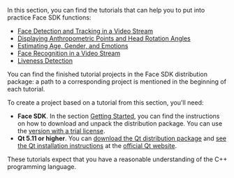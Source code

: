 In this section, you can find the tutorials that can help you to put into practice Face SDK functions:

* [Face Detection and Tracking in a Video Stream](face_detection_and_tracking_in_a_video_stream.md)
* [Displaying Anthropometric Points and Head Rotation Angles](displaying_anthropometric_points_and_angles.md)
* [Estimating Age, Gender, and Emotions](estimating_age_gender_and_emotions.md)
* [Face Recognition in a Video Stream](face_recognition_in_a_video_stream.md)
* [Liveness Detection](liveness_detection.md)

You can find the finished tutorial projects in the Face SDK distribution package: a path to a corresponding project is mentioned in the beginning of each tutorial. 

To create a project based on a tutorial from this section, you'll need: 

* **Face SDK**. In the section [Getting Started](../getting_started.md), you can find the instructions on how to download and unpack the distribution package. You can use the [version with a trial license](https://facesdk.3divi.com/#sdk).
* **Qt 5.11 or higher**. You can [download the Qt distribution package](https://doc.qt.io/qt-5/windows.html) and [see the Qt installation instructions](https://doc.qt.io/qt-5/gettingstarted.html#) at the [official Qt website](https://www.qt.io/).   

These tutorials expect that you have a reasonable understanding of the C++ programming language.
